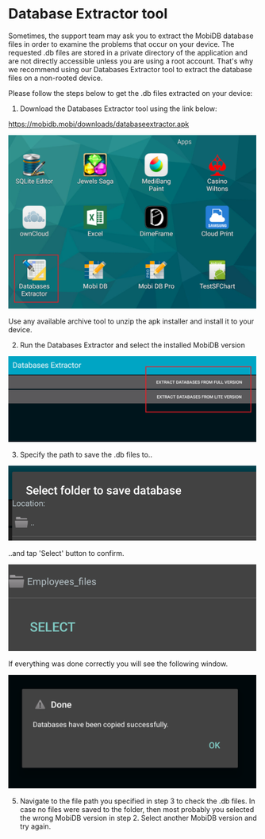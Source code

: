 # Database Extractor tool #

Sometimes, the support team may ask you to extract the MobiDB database files in order to examine the problems that occur on your device. The requested .db files are stored in a private directory of the application and are not directly accessible unless you are using a root account. That's why we recommend using our Databases Extractor tool to extract the database files on a non-rooted device.

Please follow the steps below to get the .db files extracted on your device:

1) Download the Databases Extractor tool using the link below:

https://mobidb.mobi/downloads/databaseextractor.apk

<img src="../../images/extractor/1.png"  style="width:500px"/>

Use any available archive tool to unzip the apk installer and install it to your device.

2) Run the Databases Extractor and select the installed MobiDB version

 <img src="../../images/extractor/2.png"  style="width:500px"/>


3) Specify the path to save the .db files to..

<img src="../../images/extractor/3.png"  style="width:500px"/>


..and tap 'Select' button to confirm.

<img src="../../images/extractor/4.png"  style="width:500px"/>

If everything was done correctly you will see the following window.

<img src="../../images/extractor/5.png"  style="width:500px"/>



5) Navigate to the file path you specified in step 3 to check the .db files. In case no files were saved to the folder,
then most probably you selected the wrong MobiDB version in step 2. Select another MobiDB version and try again.
